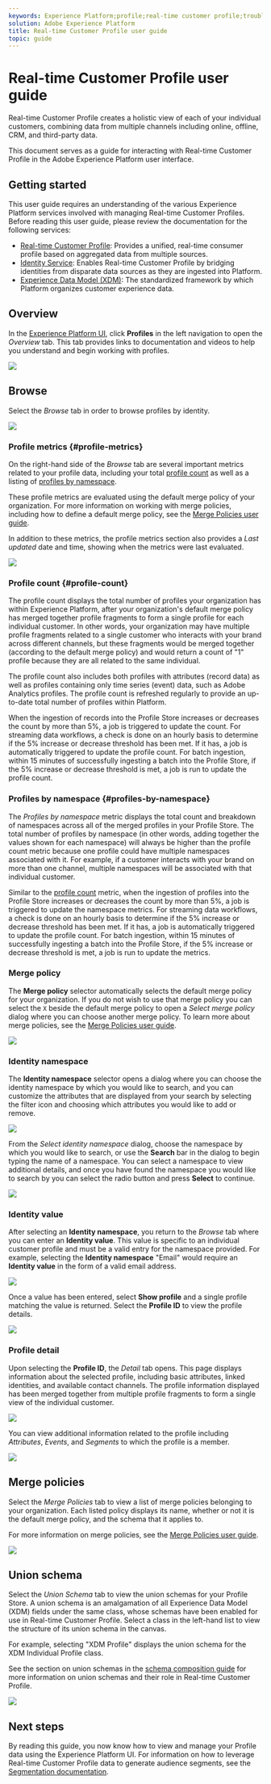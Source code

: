 ```yaml
---
keywords: Experience Platform;profile;real-time customer profile;troubleshooting;API
solution: Adobe Experience Platform
title: Real-time Customer Profile user guide
topic: guide
---
```


# Real-time Customer Profile user guide

Real-time Customer Profile creates a holistic view of each of your individual customers, combining data from multiple channels including online, offline, CRM, and third-party data.

This document serves as a guide for interacting with Real-time Customer Profile in the Adobe Experience Platform user interface.

## Getting started

This user guide requires an understanding of the various Experience Platform services involved with managing Real-time Customer Profiles. Before reading this user guide, please review the documentation for the following services:

* [Real-time Customer Profile](../home.md): Provides a unified, real-time consumer profile based on aggregated data from multiple sources.
* [Identity Service](../../identity-service/home.md): Enables Real-time Customer Profile by bridging identities from disparate data sources as they are ingested into Platform.
* [Experience Data Model (XDM)](../../xdm/home.md): The standardized framework by which Platform organizes customer experience data.

## Overview

In the [Experience Platform UI](http://platform.adobe.com), click **Profiles** in the left navigation to open the _Overview_ tab. This tab provides links to documentation and videos to help you understand and begin working with profiles.

![](../images/user-guide/profiles-overview.png)

## Browse

Select the *Browse* tab in order to browse profiles by identity. 

![](../images/user-guide/profiles-browse.png)

### Profile metrics {#profile-metrics}

On the right-hand side of the *Browse* tab are several important metrics related to your profile data, including your total [profile count](#profile-count) as well as a listing of [profiles by namespace](#profiles-by-namespace). 

These profile metrics are evaluated using the default merge policy of your organization. For more information on working with merge policies, including how to define a default merge policy, see the [Merge Policies user guide](merge-policies.md).

In addition to these metrics, the profile metrics section also provides a *Last updated* date and time, showing when the metrics were last evaluated.

![](../images/user-guide/profiles-profile-metrics.png)

### Profile count {#profile-count}

The profile count displays the total number of profiles your organization has within Experience Platform, after your organization's default merge policy has merged together profile fragments to form a single profile for each individual customer. In other words, your organization may have multiple profile fragments related to a single customer who interacts with your brand across different channels, but these fragments would be merged together (according to the default merge policy) and would return a count of "1" profile because they are all related to the same individual.

The profile count also includes both profiles with attributes (record data) as well as profiles containing only time series (event) data, such as Adobe Analytics profiles. The profile count is refreshed regularly to provide an up-to-date total number of profiles within Platform. 

When the ingestion of records into the Profile Store increases or decreases the count by more than 5%, a job is triggered to update the count. For streaming data workflows, a check is done on an hourly basis to determine if the 5% increase or decrease threshold has been met. If it has, a job is automatically triggered to update the profile count. For batch ingestion, within 15 minutes of successfully ingesting a batch into the Profile Store, if the 5% increase or decrease threshold is met, a job is run to update the profile count.

### Profiles by namespace {#profiles-by-namespace}

The *Profiles by namespace* metric displays the total count and breakdown of namespaces across all of the merged profiles in your Profile Store. The total number of profiles by namespace (in other words, adding together the values shown for each namespace) will always be higher than the profile count metric because one profile could have multiple namespaces associated with it. For example, if a customer interacts with your brand on more than one channel, multiple namespaces will be associated with that individual customer.

Similar to the [profile count](#profile-count) metric, when the ingestion of profiles into the Profile Store increases or decreases the count by more than 5%, a job is triggered to update the namespace metrics. For streaming data workflows, a check is done on an hourly basis to determine if the 5% increase or decrease threshold has been met. If it has, a job is automatically triggered to update the profile count. For batch ingestion, within 15 minutes of successfully ingesting a batch into the Profile Store, if the 5% increase or decrease threshold is met, a job is run to update the metrics.

### Merge policy

The **Merge policy** selector automatically selects the default merge policy for your organization. If you do not wish to use that merge policy you can select the `X` beside the default merge policy to open a *Select merge policy* dialog where you can choose another merge policy. To learn more about merge policies, see the [Merge Policies user guide](merge-policies.md).

![](../images/user-guide/profiles-search-merge-policy.png)

### Identity namespace

The **Identity namespace** selector opens a dialog where you can choose the identity namespace by which you would like to search, and you can customize the attributes that are displayed from your search by selecting the filter icon and choosing which attributes you would like to add or remove.

![](../images/user-guide/profiles-search-filter.png)

From the *Select identity namespace* dialog, choose the namespace by which you would like to search, or use the **Search** bar in the dialog to begin typing the name of a namespace. You can select a namespace to view additional details, and once you have found the namespace you would like to search by you can select the radio button and press **Select** to continue.

![](../images/user-guide/profiles-select-identity-namespace.png)

### Identity value

After selecting an **Identity namespace**, you return to the *Browse* tab where you can enter an **Identity value**. This value is specific to an individual customer profile and must be a valid entry for the namespace provided. For example, selecting the **Identity namespace** "Email" would require an **Identity value** in the form of a valid email address. 

![](../images/user-guide/profiles-show-profile.png)

Once a value has been entered, select **Show profile** and a single profile matching the value is returned. Select the **Profile ID** to view the profile details.

![](../images/user-guide/profiles-display-profile.png)

### Profile detail

Upon selecting the **Profile ID**, the _Detail_ tab opens. This page displays information about the selected profile, including basic attributes, linked identities, and available contact channels. The profile information displayed has been merged together from multiple profile fragments to form a single view of the individual customer.

![](../images/user-guide/profiles-profile-detail.png)

You can view additional information related to the profile including *Attributes*, *Events*, and *Segments* to which the profile is a member.

![](../images/user-guide/profiles-attributes-events-segments.png)

## Merge policies

Select the *Merge Policies* tab to view a list of merge policies belonging to your organization. Each listed policy displays its name, whether or not it is the default merge policy, and the schema that it applies to. 

For more information on merge policies, see the [Merge Policies user guide](merge-policies.md).

![](../images/user-guide/profiles-merge-policies.png)

## Union schema

Select the *Union Schema* tab to view the union schemas for your Profile Store. A union schema is an amalgamation of all Experience Data Model (XDM) fields under the same class, whose schemas have been enabled for use in Real-time Customer Profile. Select a class in the left-hand list to view the structure of its union schema in the canvas.

For example, selecting "XDM Profile" displays the union schema for the XDM Individual Profile class.

See the section on union schemas in the [schema composition guide](../../xdm/schema/composition.md) for more information on union schemas and their role in Real-time Customer Profile.

![](../images/user-guide/profiles-union-schema.png)

## Next steps

By reading this guide, you now know how to view and manage your Profile data using the Experience Platform UI. For information on how to leverage Real-time Customer Profile data to generate audience segments, see the [Segmentation documentation](../../segmentation/home.md).